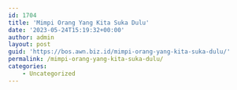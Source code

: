 ```yaml
---
id: 1704
title: 'Mimpi Orang Yang Kita Suka Dulu'
date: '2023-05-24T15:19:32+00:00'
author: admin
layout: post
guid: 'https://bos.awn.biz.id/mimpi-orang-yang-kita-suka-dulu/'
permalink: /mimpi-orang-yang-kita-suka-dulu/
categories:
    - Uncategorized
---
```


